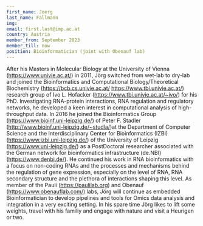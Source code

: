 ```yaml
---
first_name: Joerg
last_name: Fallmann
img: 
email: first.last@imp.ac.at
country: Austria
member_from: September 2023
member_till: now
position: Bioinformatician (joint with Obenauf lab)
---
```


After his Masters in Molecular Biology at the University of Vienna (https://www.univie.ac.at/) in 2011, Jörg switched from wet-lab to dry-lab and joined the Bioinformatics and Computational Biology/Theoretical Biochemistry (https://bcb.cs.univie.ac.at/ https://www.tbi.univie.ac.at/) research group of Ivo L. Hofacker (https://www.tbi.univie.ac.at/~ivo/) for his PhD. Investigating RNA-protein interactions, RNA regulation and regulatory networks, he developed a keen interest in computational analysis of high-throughput data. In 2016 he joined the Bioinformatics Group (https://www.bioinf.uni-leipzig.de/) of Peter F. Stadler (http://www.bioinf.uni-leipzig.de/~studla/)at the Department of Computer Science and the Interdisciplinary Center for Bioinformatics (IZBI) (https://www.izbi.uni-leipzig.de/) of the University of Leipzig (https://www.uni-leipzig.de/) as a PostDoctoral researcher associated with the German network for bioinformatics infrastructure (de.NBI)(https://www.denbi.de/). He continued his work in RNA bioinformatics with a focus on non-coding RNAs and the processes and mechanisms behind the regulation of gene expression, especially on the level of RNA, RNA secondary structure and the plethora of interactions shaping this level. As member of the Pauli (https://paulilab.org) and Obenauf (https://www.obenauflab.com/) labs, Jörg will continue as embedded Bioinformatician to develop pipelines and tools for Omics data analysis and integration in a very exciting setting. In his spare time Jörg likes to lift some weights, travel with his familiy and engage with nature and visit a Heurigen or two.
